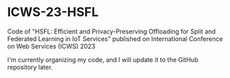 # ICWS-23-HSFL
Code of "HSFL: Efficient and Privacy-Preserving Offloading for Split and Federated Learning in IoT Services" published on International Conference on Web Services (ICWS) 2023

I'm currently organizing my code, and I will update it to the GitHub repository later.

